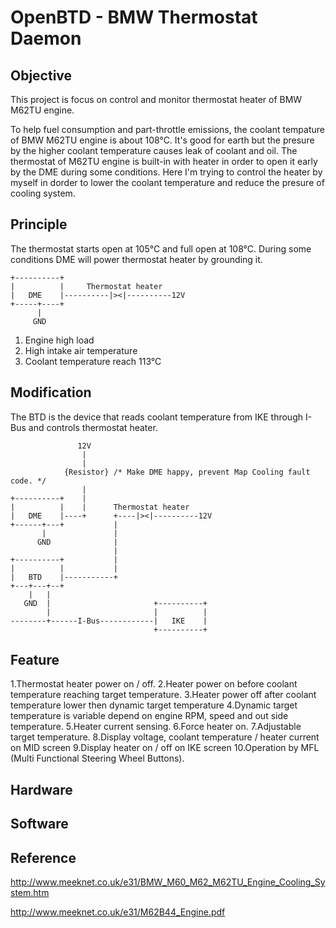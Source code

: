 # OpenBTD - BMW Thermostat Daemon

## Objective

This project is focus on control and monitor thermostat heater of BMW M62TU engine.

To help fuel consumption and part-throttle emissions, the coolant tempature of BMW M62TU engine is about 108°C. It's good for earth but the presure by the higher coolant temperature causes leak of coolant and oil. The thermostat of M62TU engine is built-in with heater in order to open it early by the DME during some conditions. Here I'm trying to control the heater by myself in dorder to lower the coolant temperature and reduce the presure of cooling system.

## Principle

The thermostat starts open at 105°C and full open at 108°C. During some conditions DME will power thermostat heater by grounding it.
    
    +----------+
    |          |     Thermostat heater
    |   DME    |----------|><|----------12V
    +-----+----+
          |
         GND

1. Engine high load
2. High intake air temperature
3. Coolant temperature reach 113°C

## Modification

The BTD is the device that reads coolant temperature from IKE through I-Bus and controls thermostat heater.


                   12V 
                    |
                    | 
                {Resistor} /* Make DME happy, prevent Map Cooling fault code. */
                    |
    +----------+    |
    |          |    |      Thermostat heater
    |   DME    |----+      +----|><|----------12V
    +------+---+           |
           |               |
          GND              |
                           |
    +----------+           |
    |          |           | 
    |   BTD    |-----------+
    +---+---+--+
        |   |
       GND  |                       +----------+
            |                       |          |
    --------+------I-Bus------------|   IKE    |
                                    +----------+

## Feature

1.Thermostat heater power on / off.
2.Heater power on before coolant temperature reaching target temperature.
3.Heater power off after coolant temperature lower then dynamic target temperature
4.Dynamic target temperature is variable depend on engine RPM, speed and out side temperature.
5.Heater current sensing.
6.Force heater on.
7.Adjustable target temperature.
8.Display voltage, coolant temperature / heater current on MID screen
9.Display heater on / off on IKE screen
10.Operation by MFL (Multi Functional Steering Wheel Buttons).

## Hardware

## Software

## Reference

http://www.meeknet.co.uk/e31/BMW_M60_M62_M62TU_Engine_Cooling_System.htm

http://www.meeknet.co.uk/e31/M62B44_Engine.pdf

